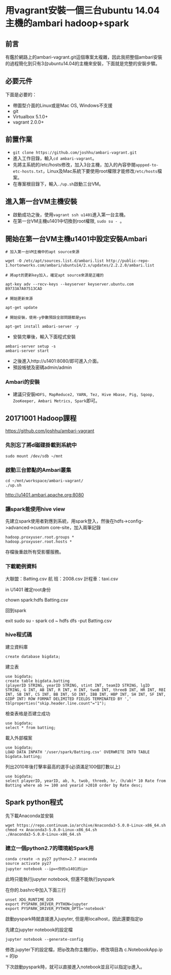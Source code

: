 # 用vagrant安裝一個三台ubuntu 14.04主機的ambari hadoop+spark
## 前言
有鑑於網路上的ambari-vagrant.git這個專案太複雜，因此我把整個ambari安裝的過程簡化到只有3台ubuntu14.04的主機來安裝，下面就是完整的安裝步驟。

## 必要元件

下面是必要的：

* 帶圖型介面的Linux或是Mac OS, Windows不支援
* git
* Virtualbox 5.1.0+
* vagrant 2.0.0+


## 前置作業
* `git clone https://github.com/joshhu/ambari-vagrant.git`
* 進入工作目錄，輸入`cd ambari-vagrant`。
* 先將主系統的/etc/hosts修改，加入3台主機，加入的內容參閱```appped-to-etc-hosts.txt```，Linux及Mac系統下要使用root權限才能修改`/etc/hosts`檔案。
* 在專案根目錄下，輸入`./up.sh`啟動三台VM。

## 進入第一台VM主機安裝

* 啟動成功之後，使用`vagrant ssh u1401`進入第一台主機。
* 在第一台VM主機u1401中切換到root權限, `sudo su - `。

## 開始在第一台VM主機u1401中設定安裝Ambari

```ssh
# 加入第一台VM主機中的apt source來源

wget -O /etc/apt/sources.list.d/ambari.list http://public-repo-1.hortonworks.com/ambari/ubuntu14/2.x/updates/2.2.2.0/ambari.list

# 將apt的更新key加入，確定apt source來源是正確的

apt-key adv --recv-keys --keyserver keyserver.ubuntu.com B9733A7A07513CAD

# 開始更新來源

apt-get update

# 開始安裝，使用-y參數預設全部問題都是yes

apt-get install ambari-server -y
```

* 安裝完畢後，輸入下面程式安裝
```
ambari-server setup -s
ambari-server start
```

* 之後進入http://u1401:8080/即可進入介面。
* 預設帳號及密碼admin/admin

### Ambari的安裝

* 建議只安裝```HDFS, MapReduce2, YARN, Tez, Hive Hbase, Pig, Sqoop, ZooKeeper, Ambari Metrics, Spark```即可。
 
## 20171001 Hadoop課程

<https://github.com/joshhu/ambari-vagrant>

### 先別忘了將d磁碟掛載到系統中
```
sudo mount /dev/sdb ~/mnt
```

### 啟動三台節點的Ambari叢集

```
cd ~/mnt/workspace/ambari-vagrant/
./up.sh
```

<http://u1401.ambari.apache.org:8080>

### 讓spark能使用hive view

先建立spark使用者對應到系統，用spark登入，然後在hdfs->config->advanced->custom core-site，加入兩筆記錄
```
hadoop.proxyuser.root.groups *
hadoop.proxyuser.root.hosts *
```
存檔後重啟所有受影響服務。

### 下載範例資料

大聯盟：Batting.csv
航  班：2008.csv
計程車：taxi.csv

in U1401
確定root身份

chown spark:hdfs Batting.csv

回到spark
 
exit
sudo su - spark
cd ~
hdfs dfs -put Batting.csv

### hive程式碼

建立資料庫
```
create database bigdata;
```

建立表
```
use bigdata;
create table bigdata.batting
(playerID STRING, yearID STRING, stint INT, teamID STRING, lgID STRING, G INT, AB INT, R INT, H INT, twoB INT, threeB INT, HR INT, RBI INT, SB INT, CS INT, BB INT, SO INT, IBB INT, HBP INT, SH INT, SF INT, GIDP INT) ROW FORMAT DELIMITED FIELDS TERMINATED BY ',' tblproperties("skip.header.line.count"="1"); 
```

檢查表格是否建立成功
```
use bigdata;
select * from batting;
```


載入外部檔案
```
use bigdata;
LOAD DATA INPATH '/user/spark/Batting.csv' OVERWRITE INTO TABLE bigdata.batting;
```

列出2010年後打擊率最高的選手(必須滿足100個打數以上)
```
use bigdata;
select playerID, yearID, ab, h, twob, threeb, hr, (h/ab)* 10 Rate from Batting where ab >= 100 and yearid >2010 order by Rate desc;
```

## Spark python程式

先下載Anaconda並安裝
```
wget https://repo.continuum.io/archive/Anaconda3-5.0.0-Linux-x86_64.sh
chmod +x Anaconda3-5.0.0-Linux-x86_64.sh
./Anaconda3-5.0.0-Linux-x86_64.sh
```

### 建立一個python2.7的環境給Spark用
```
conda create -n py27 python=2.7 anaconda
source activate py27
jupyter notebook --ip=<你的u1401的ip>
```
此時只能執行jupyter notebook, 但還不能執行pyspark

在你的.bashrc中加入下面三行
```
unset XDG_RUNTIME_DIR
export PYSPARK_DRIVER_PYTHON=jupyter
export PYSPARK_DRIVER_PYTHON_OPTS='notebook'
```

啟動pyspark時就直接進入jupyter, 但是用localhost，因此還要指定ip

先建立jupyter notebook的設定檔
```
jupyter notebook --generate-config
```

修改.jupyter下的設定檔，把ip改為你主機的ip，修改項目為
c.NotebookApp.ip = <u1401>的ip

下次啟動pyspark時，就可以直接進入notebook並且可以指定ip進入。
